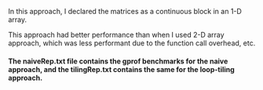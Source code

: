 In this approach, I declared the matrices as a continuous block in an 1-D array. <br/>

This approach had better performance than when I used 2-D array approach, which was less performant due to the function call overhead, etc.<br/>

#### The naiveRep.txt file contains the gprof benchmarks for the naive approach, and the tilingRep.txt contains the same for the loop-tiling approach.<br/>
